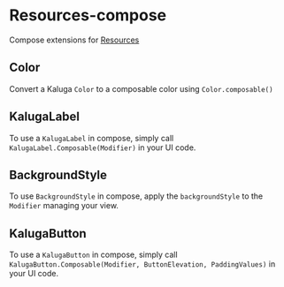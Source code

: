# Resources-compose
Compose extensions for [Resources](../resources)

## Color
Convert a Kaluga `Color` to a composable color using `Color.composable()`

## KalugaLabel
To use a `KalugaLabel` in compose, simply call `KalugaLabel.Composable(Modifier)` in your UI code.

## BackgroundStyle
To use `BackgroundStyle` in compose, apply the `backgroundStyle` to the `Modifier` managing your view.

## KalugaButton
To use a `KalugaButton` in compose, simply call `KalugaButton.Composable(Modifier, ButtonElevation, PaddingValues)` in your UI code.

